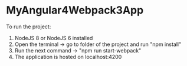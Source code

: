 # MyAngular4Webpack3App
To run the project:
1. NodeJS 8 or NodeJS 6 installed
2. Open the terminal -> go to folder of the project and run "npm install"
3. Run the next command -> "npm run start-webpack"
4. The application is hosted on localhost:4200
